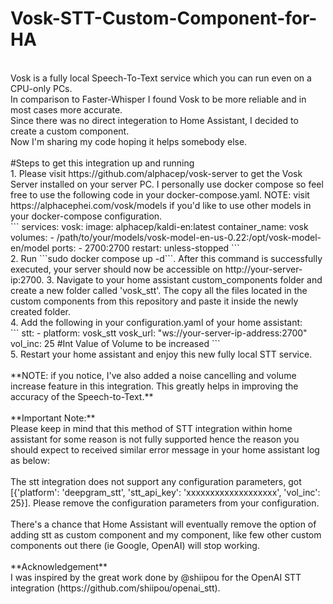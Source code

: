 # Vosk-STT-Custom-Component-for-HA
<br/>
Vosk is a fully local Speech-To-Text service which you can run even on a CPU-only PCs.
<br/>
In comparison to Faster-Whisper I found Vosk to be more reliable and in most cases more accurate.<br/>
Since there was no direct integeration to Home Assistant, I decided to create a custom component.<br/>
Now I'm sharing my code hoping it helps somebody else.
<br/>
<br/>
#Steps to get this integration up and running<br/>
1. Please visit https://github.com/alphacep/vosk-server to get the Vosk Server installed on your server PC. I personally use docker compose so feel free to use the following code in your docker-compose.yaml.
   NOTE: visit https://alphacephei.com/vosk/models if you'd like to use other models in your docker-compose configuration.<br/>
```
services:
  vosk:
    image: alphacep/kaldi-en:latest
    container_name: vosk
    volumes:
      - /path/to/your/models/vosk-model-en-us-0.22:/opt/vosk-model-en/model  
    ports:
      - 2700:2700
    restart: unless-stopped
```
<br/>
2. Run ```sudo docker compose up -d```. After this command is successfully executed, your server should now be accessible on http://your-server-ip:2700.
3. Navigate to your home assistant custom_components folder and create a new folder called 'vosk_stt'. The copy all the files located in the custom components from this repository and paste it inside the newly created folder.<br/>
4. Add the following in your configuration.yaml of your home assistant:<br/>
```
stt:
  - platform: vosk_stt
    vosk_url: "ws://your-server-ip-address:2700"
    vol_inc: 25 #Int Value of Volume to be increased
```
<br/>
5. Restart your home assistant and enjoy this new fully local STT service.
<br/><br/>
**NOTE: if you notice, I've also added a noise cancelling and volume increase feature in this integration. This greatly helps in improving the accuracy of the Speech-to-Text.**
<br/><br/>
**Important Note:**
<br/>
Please keep in mind that this method of STT integration within home assistant for some reason is not fully supported hence the reason you should expect to received similar error message in your home assistant log as below:
<br/><br/>
The stt integration does not support any configuration parameters, got [{'platform': 'deepgram_stt', 'stt_api_key': 'xxxxxxxxxxxxxxxxxxx', 'vol_inc': 25}]. Please remove the configuration parameters from your configuration.
<br/><br/>
There's a chance that Home Assistant will eventually remove the option of adding stt as custom component and my component, like few other custom components out there (ie Google, OpenAI) will stop working.
<br/><br/>
**Acknowledgement**
<br/>
I was inspired by the great work done by @shiipou for the OpenAI STT integration (https://github.com/shiipou/openai_stt).
